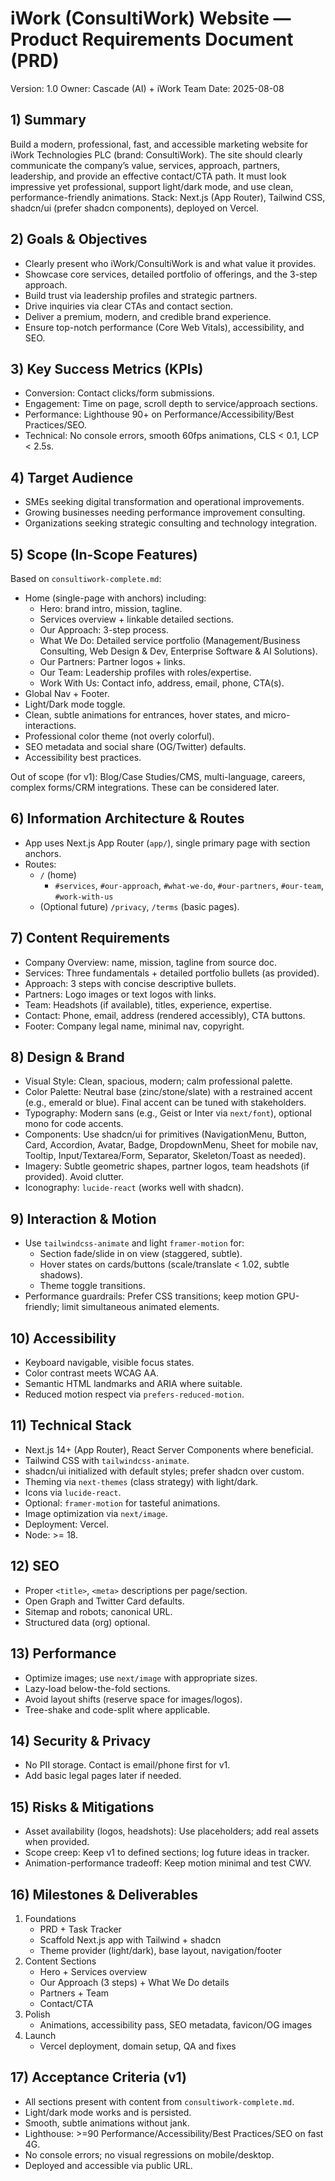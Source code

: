 # iWork (ConsultiWork) Website — Product Requirements Document (PRD)

Version: 1.0
Owner: Cascade (AI) + iWork Team
Date: 2025-08-08

## 1) Summary
Build a modern, professional, fast, and accessible marketing website for iWork Technologies PLC (brand: ConsultiWork). The site should clearly communicate the company’s value, services, approach, partners, leadership, and provide an effective contact/CTA path. It must look impressive yet professional, support light/dark mode, and use clean, performance-friendly animations. Stack: Next.js (App Router), Tailwind CSS, shadcn/ui (prefer shadcn components), deployed on Vercel.

## 2) Goals & Objectives
- Clearly present who iWork/ConsultiWork is and what value it provides.
- Showcase core services, detailed portfolio of offerings, and the 3-step approach.
- Build trust via leadership profiles and strategic partners.
- Drive inquiries via clear CTAs and contact section.
- Deliver a premium, modern, and credible brand experience.
- Ensure top-notch performance (Core Web Vitals), accessibility, and SEO.

## 3) Key Success Metrics (KPIs)
- Conversion: Contact clicks/form submissions.
- Engagement: Time on page, scroll depth to service/approach sections.
- Performance: Lighthouse 90+ on Performance/Accessibility/Best Practices/SEO.
- Technical: No console errors, smooth 60fps animations, CLS < 0.1, LCP < 2.5s.

## 4) Target Audience
- SMEs seeking digital transformation and operational improvements.
- Growing businesses needing performance improvement consulting.
- Organizations seeking strategic consulting and technology integration.

## 5) Scope (In-Scope Features)
Based on `consultiwork-complete.md`:
- Home (single-page with anchors) including:
  - Hero: brand intro, mission, tagline.
  - Services overview + linkable detailed sections.
  - Our Approach: 3-step process.
  - What We Do: Detailed service portfolio (Management/Business Consulting, Web Design & Dev, Enterprise Software & AI Solutions).
  - Our Partners: Partner logos + links.
  - Our Team: Leadership profiles with roles/expertise.
  - Work With Us: Contact info, address, email, phone, CTA(s).
- Global Nav + Footer.
- Light/Dark mode toggle.
- Clean, subtle animations for entrances, hover states, and micro-interactions.
- Professional color theme (not overly colorful).
- SEO metadata and social share (OG/Twitter) defaults.
- Accessibility best practices.

Out of scope (for v1): Blog/Case Studies/CMS, multi-language, careers, complex forms/CRM integrations. These can be considered later.

## 6) Information Architecture & Routes
- App uses Next.js App Router (`app/`), single primary page with section anchors.
- Routes:
  - `/` (home)
    - `#services`, `#our-approach`, `#what-we-do`, `#our-partners`, `#our-team`, `#work-with-us`
  - (Optional future) `/privacy`, `/terms` (basic pages).

## 7) Content Requirements
- Company Overview: name, mission, tagline from source doc.
- Services: Three fundamentals + detailed portfolio bullets (as provided).
- Approach: 3 steps with concise descriptive bullets.
- Partners: Logo images or text logos with links.
- Team: Headshots (if available), titles, experience, expertise.
- Contact: Phone, email, address (rendered accessibly), CTA buttons.
- Footer: Company legal name, minimal nav, copyright.

## 8) Design & Brand
- Visual Style: Clean, spacious, modern; calm professional palette.
- Color Palette: Neutral base (zinc/stone/slate) with a restrained accent (e.g., emerald or blue). Final accent can be tuned with stakeholders.
- Typography: Modern sans (e.g., Geist or Inter via `next/font`), optional mono for code accents.
- Components: Use shadcn/ui for primitives (NavigationMenu, Button, Card, Accordion, Avatar, Badge, DropdownMenu, Sheet for mobile nav, Tooltip, Input/Textarea/Form, Separator, Skeleton/Toast as needed).
- Imagery: Subtle geometric shapes, partner logos, team headshots (if provided). Avoid clutter.
- Iconography: `lucide-react` (works well with shadcn).

## 9) Interaction & Motion
- Use `tailwindcss-animate` and light `framer-motion` for:
  - Section fade/slide in on view (staggered, subtle).
  - Hover states on cards/buttons (scale/translate < 1.02, subtle shadows).
  - Theme toggle transitions.
- Performance guardrails: Prefer CSS transitions; keep motion GPU-friendly; limit simultaneous animated elements.

## 10) Accessibility
- Keyboard navigable, visible focus states.
- Color contrast meets WCAG AA.
- Semantic HTML landmarks and ARIA where suitable.
- Reduced motion respect via `prefers-reduced-motion`.

## 11) Technical Stack
- Next.js 14+ (App Router), React Server Components where beneficial.
- Tailwind CSS with `tailwindcss-animate`.
- shadcn/ui initialized with default styles; prefer shadcn over custom.
- Theming via `next-themes` (class strategy) with light/dark.
- Icons via `lucide-react`.
- Optional: `framer-motion` for tasteful animations.
- Image optimization via `next/image`.
- Deployment: Vercel.
- Node: >= 18.

## 12) SEO
- Proper `<title>`, `<meta>` descriptions per page/section.
- Open Graph and Twitter Card defaults.
- Sitemap and robots; canonical URL.
- Structured data (org) optional.

## 13) Performance
- Optimize images; use `next/image` with appropriate sizes.
- Lazy-load below-the-fold sections.
- Avoid layout shifts (reserve space for images/logos).
- Tree-shake and code-split where applicable.

## 14) Security & Privacy
- No PII storage. Contact is email/phone first for v1.
- Add basic legal pages later if needed.

## 15) Risks & Mitigations
- Asset availability (logos, headshots): Use placeholders; add real assets when provided.
- Scope creep: Keep v1 to defined sections; log future ideas in tracker.
- Animation-performance tradeoff: Keep motion minimal and test CWV.

## 16) Milestones & Deliverables
1) Foundations
   - PRD + Task Tracker
   - Scaffold Next.js app with Tailwind + shadcn
   - Theme provider (light/dark), base layout, navigation/footer
2) Content Sections
   - Hero + Services overview
   - Our Approach (3 steps) + What We Do details
   - Partners + Team
   - Contact/CTA
3) Polish
   - Animations, accessibility pass, SEO metadata, favicon/OG images
4) Launch
   - Vercel deployment, domain setup, QA and fixes

## 17) Acceptance Criteria (v1)
- All sections present with content from `consultiwork-complete.md`.
- Light/dark mode works and is persisted.
- Smooth, subtle animations without jank.
- Lighthouse: >=90 Performance/Accessibility/Best Practices/SEO on fast 4G.
- No console errors; no visual regressions on mobile/desktop.
- Deployed and accessible via public URL.
